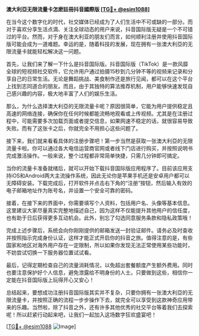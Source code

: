 **澳大利亞无限流量卡怎麽註冊抖音國際版 [[TG💪+ @esim1088](https://t.me/s/esim1088)]**

在当今这个数字化的时代，社交媒体已经成为了人们生活中不可或缺的一部分。而对于喜欢分享生活点滴、关注全球动态的用户来说，抖音国际版无疑是一个不可错过的平台。然而，对于身在澳大利亚的朋友们而言，如何顺利注册并使用抖音国际版可能会成为一道难题。幸运的是，随着科技的发展，现在拥有一张澳大利亞的无限流量卡就能轻松解决这一问题。

首先，让我们来了解一下什么是抖音国际版。抖音国际版（TikTok）是一款风靡全球的短视频社交软件，它允许用户通过拍摄15秒到几分钟不等的视频来记录和分享自己的日常生活。无论是舞蹈挑战、美食制作还是旅行见闻，都可以在这个平台上找到志同道合的朋友。而且，由于其独特的算法推荐机制，用户能够快速发现自己感兴趣的内容，极大地丰富了人们的娱乐生活。

那么，为什么选择澳大利亞的无限流量卡呢？原因很简单，它能为用户提供稳定且高速的网络连接，确保你在任何时候都能流畅地观看或上传视频。尤其是在注册过程中，可能需要多次加载页面或者提交信息，如果网速不稳定的话，就很容易导致失败。而有了这张卡之后，你就完全不用担心这些问题了。

接下来，我们就来看看具体的注册步骤吧！第一步当然是获取一张澳大利亞的无限流量卡啦。你可以通过各大电信运营商官网或者线下门店进行购买，并按照说明书完成激活操作。一般来说，整个过程都非常简单快捷，只需几分钟即可搞定。

当你的流量卡准备就绪后，就可以开始下载抖音国际版应用程序了。目前该应用支持iOS和Android两大主流操作系统，因此无论你是苹果手机还是安卓用户都可以无障碍安装。下载完成后，打开软件并点击右下角的“注册”按钮，然后输入有效的电子邮箱地址作为账号名，并设置一个安全可靠的密码。

接着，在接下来的界面中，你需要填写个人资料，包括用户名、头像等基本信息。这里建议大家尽量真实完整地描述自己，因为这样不仅能提升其他用户的信任度，也有助于日后获得更多互动机会。此外，别忘了勾选同意服务条款和隐私政策哦！

完成上述步骤后，系统会向你刚刚提供的邮箱发送一封验证邮件。请务必及时查收并按照指示完成身份认证，这样才能正式开启你的抖音之旅。值得注意的是，有些国家和地区对海外用户存在一定限制，所以如果你发现无法正常使用某些功能时，不妨尝试切换一下服务器位置试试看。

最后，记得定期检查自己的流量消耗情况，以免超出套餐额度产生额外费用。同时也要注意保护好个人信息，避免泄露给不明身份的人士。只要做到这些，相信你一定能在抖音国际版上玩得开心又安心！

总结起来，要想成功注册抖音国际版其实并不复杂，只要你拥有一张澳大利亞的无限流量卡，并按照正确的流程一步步操作下去，就完全可以享受到这款神奇应用带来的乐趣。当然啦，除了抖音之外，还有许多其他优秀的社交平台等着我们去探索呢！所以赶紧行动起来吧，让我们一起加入这场数字狂欢盛宴吧！

[[TG💪+ @esim1088](https://t.me/s/esim1088) ![Image](https://i.postimg.cc/4NQfJmqS/Snipaste-2025-05-13-00-14-12.png)]